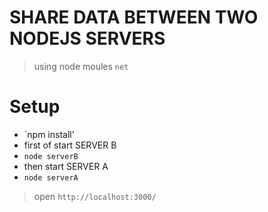 # SHARE DATA BETWEEN TWO NODEJS SERVERS
> using node moules `net`

# Setup
- `npm install'
- first of start SERVER B
- `node serverB`
- then start SERVER A
- `node serverA`


>open `http://localhost:3000/`
